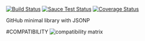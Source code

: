 [![Build Status](https://travis-ci.org/justapps4all/github-jsonp.svg?branch=master&1469921554341)](https://travis-ci.org/justapps4all/github-jsonp)
[![Sauce Test Status](https://saucelabs.com/buildstatus/juanmadev?1469921554341)](https://saucelabs.com/u/juanmadev?1469921554341)
[![Coverage Status](https://coveralls.io/repos/github/justapps4all/github-jsonp/badge.svg?branch=master&1469921554341)](https://coveralls.io/github/justapps4all/github-jsonp?branch=master&1469921554341)

GitHub minimal library with JSONP


#COMPATIBILITY
![compatibility matrix](https://saucelabs.com/browser-matrix/juanmadev.svg?1469921554341)
